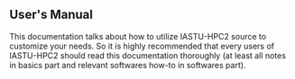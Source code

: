 ## User's Manual

This documentation talks about how to utilize IASTU-HPC2 source to customize your needs. So it is highly recommended that every users of IASTU-HPC2 should read this documentation thoroughly (at least all notes in basics part and relevant softwares how-to in softwares part). 